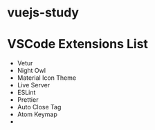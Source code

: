 # vuejs-study

# VSCode Extensions List
- Vetur
- Night Owl
- Material Icon Theme
- Live Server
- ESLint
- Prettier
- Auto Close Tag
- Atom Keymap
- 
